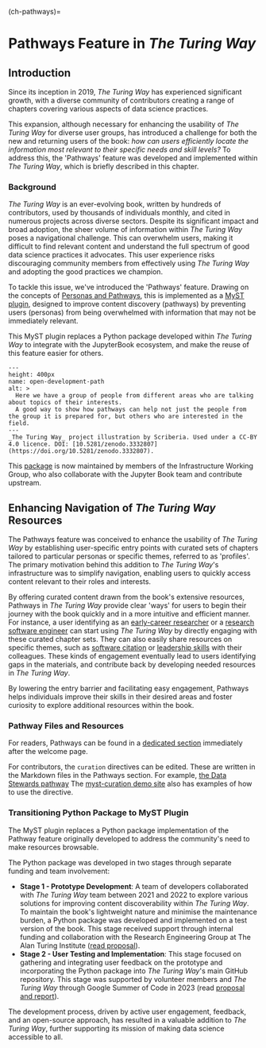 (ch-pathways)=
# Pathways Feature in *The Turing Way*

## Introduction

Since its inception in 2019, *The Turing Way* has experienced significant growth, with a diverse community of contributors creating a range of chapters covering various aspects of data science practices.

This expansion, although necessary for enhancing the usability of *The Turing Way* for diverse user groups, has introduced a challenge for both the new and returning users of the book: *how can users efficiently locate the information most relevant to their specific needs and skill levels?*
To address this, the 'Pathways' feature was developed and implemented within *The Turing Way*, which is briefly described in this chapter.

### Background

*The Turing Way* is an ever-evolving book, written by hundreds of contributors, used by thousands of individuals monthly, and cited in numerous projects across diverse sectors.
Despite its significant impact and broad adoption, the sheer volume of information within *The Turing Way* poses a navigational challenge.
This can overwhelm users, making it difficult to find relevant content and understand the full spectrum of good data science practices it advocates.
This user experience risks discouraging community members from effectively using *The Turing Way* and adopting the good practices we champion.

To tackle this issue, we've introduced the 'Pathways' feature.
Drawing on the concepts of [Personas and Pathways](#pd-persona), this is implemented as a [MyST plugin](https://github.com/the-turing-way/myst-curation), designed to improve content discovery (pathways) by preventing users (personas) from being overwhelmed with information that may not be immediately relevant.

This MyST plugin replaces a Python package developed within *The Turing Way* to integrate with the JupyterBook ecosystem, and make the reuse of this feature easier for others.

```{figure} ../figures/open-development-path.jpg
---
height: 400px
name: open-development-path
alt: >
  Here we have a group of people from different areas who are talking about topics of their interests.
  A good way to show how pathways can help not just the people from the group it is prepared for, but others who are interested in the field.
---
_The Turing Way_ project illustration by Scriberia. Used under a CC-BY 4.0 licence. DOI: [10.5281/zenodo.3332807](https://doi.org/10.5281/zenodo.3332807).
```

This [package](https://github.com/the-turing-way/myst-curation) is now maintained by members of the Infrastructure Working Group, who also collaborate with the Jupyter Book team and contribute upstream.

## Enhancing Navigation of *The Turing Way* Resources

The Pathways feature was conceived to enhance the usability of *The Turing Way* by establishing user-specific entry points with curated sets of chapters tailored to particular personas or specific themes, referred to as 'profiles'.
The primary motivation behind this addition to *The Turing Way*'s infrastructure was to simplify navigation, enabling users to quickly access content relevant to their roles and interests.

By offering curated content drawn from the book's extensive resources, Pathways in *The Turing Way* provide clear 'ways' for users to begin their journey with the book quickly and in a more intuitive and efficient manner.
For instance, a user identifying as an [early-career researcher](#pathway-early-career-researchers) or a [research software engineer](#pathway-research-software-engineers) can start using *The Turing Way* by directly engaging with these curated chapter sets.
They can also easily share resources on specific themes, such as [software citation](#pathway-software-citation) or [leadership skills](#pathway-project-leaders) with their colleagues.
These kinds of engagement eventually lead to users identifying gaps in the materials, and contribute back by developing needed resources in *The Turing Way*.

By lowering the entry barrier and facilitating easy engagement, Pathways helps individuals improve their skills in their desired areas and foster curiosity to explore additional resources within the book.

### Pathway Files and Resources

For readers, Pathways can be found in a [dedicated section](#pw) immediately after the welcome page.

For contributors, the `curation` directives can be edited.
These are written in the Markdown files in the Pathways section.
For example, [the Data Stewards pathway](https://github.com/the-turing-way/the-turing-way/blob/main/book/website/pathways/pathways-data-stewards.md)
The [myst-curation demo site](https://the-turing-way.github.io/myst-curation/) also has examples of how to use the directive.

### Transitioning Python Package to MyST Plugin

The MyST plugin replaces a Python package implementation of the Pathway feature originally developed to address the community's need to make resources browsable.

The Python package was developed in two stages through separate funding and team involvement:

* **Stage 1 - Prototype Development**: A team of developers collaborated with *The Turing Way* team between 2021 and 2022 to explore various solutions for improving content discoverability within *The Turing Way*.
  To maintain the book's lightweight nature and minimise the maintenance burden, a Python package was developed and implemented on a test version of the book.
  This stage received support through internal funding and collaboration with the Research Engineering Group at The Alan Turing Institute ([read proposal](https://github.com/the-turing-way/project-management/blob/main/proposals/2021-07-ux-funding-turing.md)).
* **Stage 2 - User Testing and Implementation**: This stage focused on gathering and integrating user feedback on the prototype and incorporating the Python package into *The Turing Way*'s main GitHub repository.
  This stage was supported by volunteer members and *The Turing Way* through Google Summer of Code in 2023 (read [proposal and report](https://github.com/the-turing-way/pathways/)).

The development process, driven by active user engagement, feedback, and an open-source approach, has resulted in a valuable addition to *The Turing Way*, further supporting its mission of making data science accessible to all.
